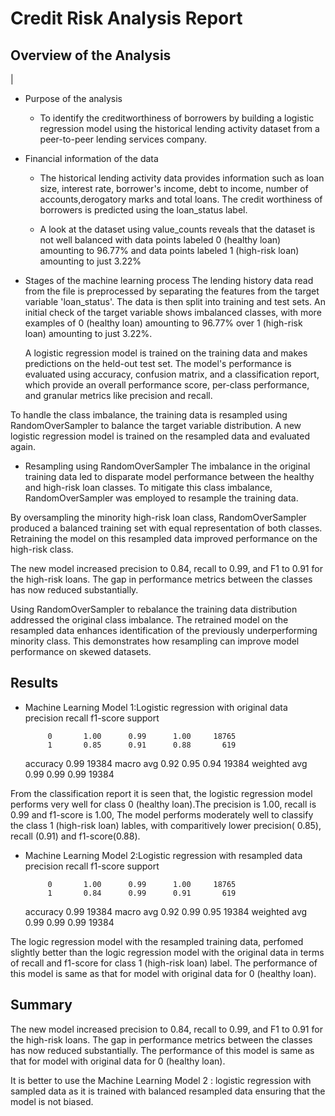 # Credit Risk Analysis Report

## Overview of the Analysis
|
* Purpose of the analysis

  * To identify the creditworthiness of borrowers by building a logistic regression model using the historical lending activity dataset from a peer-to-peer lending services company.

* Financial information of the data
  * The historical lending activity data provides information such as loan size, interest rate, borrower's income, debt to income, number of accounts,derogatory marks and total loans. The credit worthiness of borrowers is predicted using the loan_status label.

  * A look at the dataset using value_counts reveals that the dataset is not well balanced with data points labeled 0 (healthy loan) amounting to  96.77%  and data points labeled 1 (high-risk loan) amounting to just 3.22%

* Stages of the machine learning process
  The lending history data read from the file is preprocessed by separating the features from the target variable 'loan_status'. The data is then split into training and test sets. An initial check of the target variable shows imbalanced classes, with more examples of 0 (healthy loan) amounting to  96.77%  over 1 (high-risk loan) amounting to just 3.22%.

  A logistic regression model is trained on the training data and makes predictions on the held-out test set. The model's performance is evaluated using accuracy, confusion matrix, and a classification report, which provide an overall performance score, per-class performance, and granular metrics like precision and recall.

 To handle the class imbalance, the training data is resampled using RandomOverSampler to balance the target variable distribution. A new logistic regression model is trained on the resampled data and evaluated again.


* Resampling using RandomOverSampler
The imbalance in the original training data led to disparate model performance between the healthy and high-risk loan classes. To mitigate this class imbalance, RandomOverSampler was employed to resample the training data.

By oversampling the minority high-risk loan class, RandomOverSampler produced a balanced training set with equal representation of both classes. Retraining the model on this resampled data improved performance on the high-risk class.

The new model increased precision to 0.84, recall to 0.99, and F1 to 0.91 for the high-risk loans. The gap in performance metrics between the classes has now reduced substantially.

Using RandomOverSampler to rebalance the training data distribution addressed the original class imbalance. The retrained model on the resampled data enhances identification of the previously underperforming minority class. This demonstrates how resampling can improve model performance on skewed datasets.

## Results

* Machine Learning Model 1:Logistic regression with original data
                precision    recall  f1-score   support

           0       1.00      0.99      1.00     18765
           1       0.85      0.91      0.88       619

    accuracy                           0.99     19384
   macro avg       0.92      0.95      0.94     19384
weighted avg       0.99      0.99      0.99     19384

From the classification report it is seen that, the logistic regression model performs very well for class 0 (healthy loan).The precision is 1.00, recall is 0.99 and f1-score is 1.00,
The model performs moderately well to classify the class 1 (high-risk loan) lables, with comparitively lower precision( 0.85), recall (0.91) and f1-score(0.88).




* Machine Learning Model 2:Logistic regression with resampled data
                 precision    recall  f1-score   support

           0       1.00      0.99      1.00     18765
           1       0.84      0.99      0.91       619

    accuracy                           0.99     19384
   macro avg       0.92      0.99      0.95     19384
weighted avg       0.99      0.99      0.99     19384

The logic regression model with the resampled training data, perfomed slightly better than the logic regression model with the original data in terms of recall and f1-score for class 1 (high-risk loan) label.
The performance of this model is same as that for model with original data for 0 (healthy loan).

## Summary

The new model increased precision to 0.84, recall to 0.99, and F1 to 0.91 for the high-risk loans. The gap in performance metrics between the classes has now reduced substantially. The performance of this model is same as that for model with original data for 0 (healthy loan). 

It is better to use the Machine Learning Model 2 : logistic regression with sampled data as it is trained with balanced resampled data ensuring that the model is not biased.


